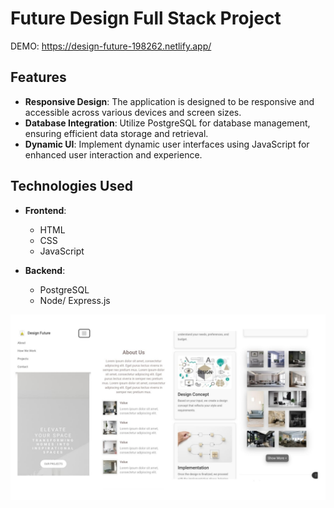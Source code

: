 # Future Design Full Stack Project

DEMO: https://design-future-198262.netlify.app/


## Features

- **Responsive Design**: The application is designed to be responsive and accessible across various devices and screen sizes.
- **Database Integration**: Utilize PostgreSQL for database management, ensuring efficient data storage and retrieval.
- **Dynamic UI**: Implement dynamic user interfaces using JavaScript for enhanced user interaction and experience.

## Technologies Used

- **Frontend**:
  - HTML
  - CSS
  - JavaScript

- **Backend**:
  - PostgreSQL
  - Node/ Express.js

![Future Design Mobile](Future%20Desgn%20Mobile.jpeg)
